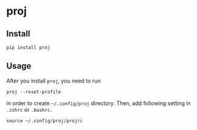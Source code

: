 # proj

## Install
```
pip install proj
```

## Usage
After you install `proj`, you need to run

```
proj --reset-profile
```

in order to create `~/.config/proj` directory.
Then, add following setting in `.zshrc` or `.bashrc`.

```
source ~/.config/proj/projrc
```
